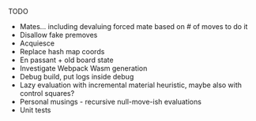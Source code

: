 TODO

- Mates... including devaluing forced mate based on # of moves to do it
- Disallow fake premoves
- Acquiesce
- Replace hash map coords
- En passant + old board state
- Investigate Webpack Wasm generation
- Debug build, put logs inside debug
- Lazy evaluation with incremental material heuristic, maybe also with control squares?
- Personal musings - recursive null-move-ish evaluations  
- Unit tests

